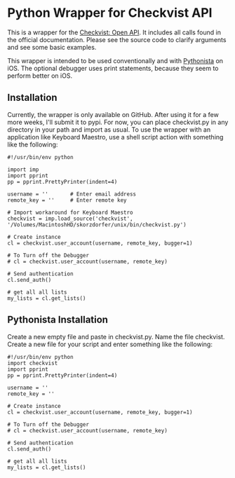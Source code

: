 # Python Wrapper for Checkvist API

This is a wrapper for the [Checkvist: Open API](https://checkvist.com/auth/api). It includes all calls found in the official documentation. Please see the source code to clarify arguments and see some basic examples.

This wrapper is intended to be used conventionally and with [Pythonista](https://itunes.apple.com/us/app/pythonista/id528579881?mt=8) on iOS. The optional debugger uses print statements, because they seem to perform better on iOS.

## Installation ##

Currently, the wrapper is only available on GitHub. After using it for a few more weeks, I'll submit it to pypi. For now, you can place checkvist.py in any directory in your path and import as usual. To use the wrapper with an application like Keyboard Maestro, use a shell script action with something like the following:

    #!/usr/bin/env python
    
    import imp
    import pprint
    pp = pprint.PrettyPrinter(indent=4)
    
    username = '' 		# Enter email address
    remote_key = '' 	# Enter remote key
    
    # Import workaround for Keyboard Maestro
    checkvist = imp.load_source('checkvist', '/Volumes/MacintoshHD/skorzdorfer/unix/bin/checkvist.py')
    
    # Create instance
    cl = checkvist.user_account(username, remote_key, bugger=1)
    
    # To Turn off the Debugger
    # cl = checkvist.user_account(username, remote_key) 
     
    # Send authentication
    cl.send_auth()
    
    # get all all lists
    my_lists = cl.get_lists()
    
## Pythonista Installation

Create a new empty file and paste in checkvist.py. Name the file checkvist.
Create a new file for your script and enter something like the following: 

    #!/usr/bin/env python
    import checkvist
    import pprint
    pp = pprint.PrettyPrinter(indent=4)
    
    username = ''
    remote_key = ''
    
    # Create instance
    cl = checkvist.user_account(username, remote_key, bugger=1)
    
    # To Turn off the Debugger
    # cl = checkvist.user_account(username, remote_key)
    
    # Send authentication
    cl.send_auth()
    
    # get all all lists
    my_lists = cl.get_lists()

